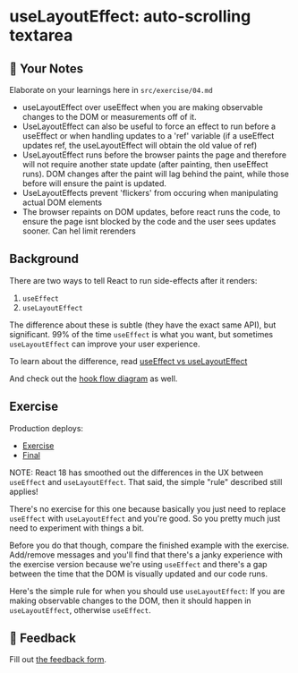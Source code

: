 # useLayoutEffect: auto-scrolling textarea

## 📝 Your Notes

Elaborate on your learnings here in `src/exercise/04.md`

- useLayoutEffect over useEffect when you are making observable changes to the DOM or measurements off of it.
- UseLayoutEffect can also be useful to force an effect to run before a useEffect or when handling updates to a 'ref' variable (if a useEffect updates ref, the useLayoutEffect will obtain the old value of ref)
- UseLayoutEffect runs before the browser paints the page and therefore will not require another state update (after painting, then useEffect runs). DOM changes after the paint will lag behind the paint, while those before will ensure the paint is updated.
- UseLayoutEffects prevent 'flickers' from occuring when manipulating actual DOM elements
- The browser repaints on DOM updates, before react runs the code, to ensure the page isnt blocked by the code and the user sees updates sooner. Can hel limit rerenders


## Background

There are two ways to tell React to run side-effects after it renders:

1. `useEffect`
2. `useLayoutEffect`

The difference about these is subtle (they have the exact same API), but
significant. 99% of the time `useEffect` is what you want, but sometimes
`useLayoutEffect` can improve your user experience.

To learn about the difference, read
[useEffect vs useLayoutEffect](https://kentcdodds.com/blog/useeffect-vs-uselayouteffect)

And check out the [hook flow diagram](https://github.com/donavon/hook-flow) as
well.

## Exercise

Production deploys:

- [Exercise](https://advanced-react-hooks.netlify.com/isolated/exercise/04.js)
- [Final](https://advanced-react-hooks.netlify.com/isolated/final/04.js)

NOTE: React 18 has smoothed out the differences in the UX between `useEffect`
and `useLayoutEffect`. That said, the simple "rule" described still applies!

There's no exercise for this one because basically you just need to replace
`useEffect` with `useLayoutEffect` and you're good. So you pretty much just need
to experiment with things a bit.

Before you do that though, compare the finished example with the exercise.
Add/remove messages and you'll find that there's a janky experience with the
exercise version because we're using `useEffect` and there's a gap between the
time that the DOM is visually updated and our code runs.

Here's the simple rule for when you should use `useLayoutEffect`: If you are
making observable changes to the DOM, then it should happen in
`useLayoutEffect`, otherwise `useEffect`.

## 🦉 Feedback

Fill out
[the feedback form](https://ws.kcd.im/?ws=Advanced%20React%20Hooks%20%F0%9F%94%A5&e=04%3A%20useLayoutEffect%3A%20auto-scrolling%20textarea&em=).

